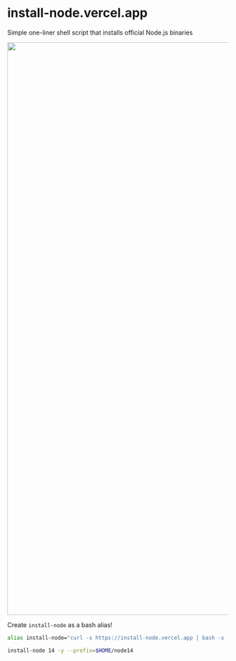 # install-node.vercel.app

Simple one-liner shell script that installs official Node.js binaries

<img width="1300" src="https://user-images.githubusercontent.com/71256/104836670-75b98b00-5864-11eb-8fd0-4747495e3867.png">

Create `install-node` as a bash alias!

```bash
alias install-node="curl -s https://install-node.vercel.app | bash -s --"

install-node 14 -y --prefix=$HOME/node14
```
